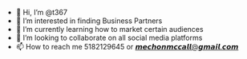 - 👋 Hi, I’m @t367
- 👀 I’m interested in finding Business Partners 
- 🌱 I’m currently learning how to market certain audiences 
- 💞️ I’m looking to collaborate on all social media platforms 
- 📫 How to reach me 5182129645 or 𝙢𝙚𝙘𝙝𝙤𝙣𝙢𝙘𝙘𝙖𝙡𝙡@𝙜𝙢𝙖𝙞𝙡.𝙘𝙤𝙢

<!---
t367/t367 is a ✨ special ✨ repository because its `README.md` (this file) appears on your GitHub profile.
You can click the Preview link to take a look at your changes.
--->
